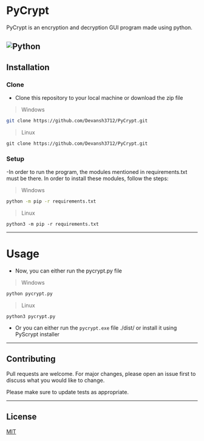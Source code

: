# PyCrypt
PyCrypt is an encryption and decryption GUI program made using python.

![Python](https://img.shields.io/badge/-Python-000000?style=flat&logo=python)
---

## Installation

### Clone
- Clone this repository to your local machine or download the zip file 
> Windows
```bash
git clone https://github.com/Devansh3712/PyCrypt.git
```
> Linux
```shell
git clone https://github.com/Devansh3712/PyCrypt.git
```

### Setup
-In order to run the program, the modules mentioned in requirements.txt must be there. In order to install these modules, follow the steps:
> Windows
```bash
python -m pip -r requirements.txt
```
> Linux
```shell
python3 -m pip -r requirements.txt
```

---

# Usage
- Now, you can either run the pycrypt.py file
> Windows
```bash
python pycrypt.py
```
> Linux
```shell
python3 pycrypt.py
```

- Or you can either run the `pycrypt.exe` file ./dist/ or install it using PyScrypt installer

---

## Contributing
Pull requests are welcome. For major changes, please open an issue first to discuss what you would like to change.

Please make sure to update tests as appropriate.

---

## License
[MIT](https://choosealicense.com/licenses/mit/)

